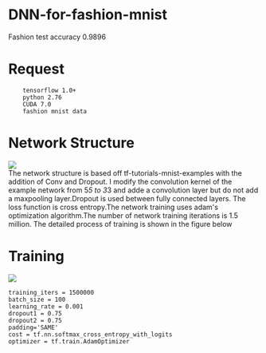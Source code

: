 # DNN-for-fashion-mnist
Fashion test accuracy 0.9896

# Request
        tensorflow 1.0+
        python 2.76
        CUDA 7.0
        fashion mnist data

# Network Structure

![](https://github.com/SrCMpink/HelloWorld/blob/master/DNN-net1.png)  
        The network structure is based off tf-tutorials-mnist-examples with the addition of Conv and Dropout. I modify the convolution kernel of the example network from 5*5 to 3*3 and adde a convolution layer but do not add a maxpooling layer.Dropout is used between fully connected layers. The loss function is cross entropy.The network training uses adam's optimization algorithm.The number of network training iterations is 1.5 million.
        The detailed process of training is shown in the figure below

# Training 

![](https://github.com/SrCMpink/HelloWorld/blob/master/DNN-net-train.png) 

    training_iters = 1500000
    batch_size = 100
    learning_rate = 0.001
    dropout1 = 0.75
    dropout2 = 0.75
    padding='SAME'
    cost = tf.nn.softmax_cross_entropy_with_logits
    optimizer = tf.train.AdamOptimizer
    

